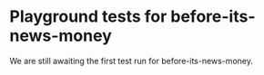 # Playground tests for before-its-news-money
We are still awaiting the first test run for before-its-news-money.
